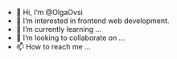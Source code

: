 - 👋 Hi, I’m @OlgaOvsi
- 👀 I’m interested in frontend web development.
- 🌱 I’m currently learning ...
- 💞️ I’m looking to collaborate on ...
- 📫 How to reach me ...

<!---
OlgaOvsi/OlgaOvsi is a ✨ special ✨ repository because its `README.md` (this file) appears on your GitHub profile.
You can click the Preview link to take a look at your changes.
--->
